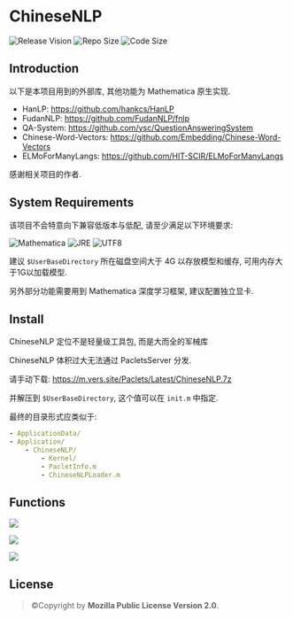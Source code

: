 # ChineseNLP

![Release Vision](https://img.shields.io/badge/release-failed-ff0000.svg)
![Repo Size](https://img.shields.io/github/repo-size/GalAster/ChineseNLP.svg)
![Code Size](https://img.shields.io/github/languages/code-size/GalAster/ChineseNLP.svg)

## Introduction

以下是本项目用到的外部库, 其他功能为 Mathematica 原生实现.

- HanLP: https://github.com/hankcs/HanLP
- FudanNLP: https://github.com/FudanNLP/fnlp
- QA-System: https://github.com/ysc/QuestionAnsweringSystem
- Chinese-Word-Vectors: https://github.com/Embedding/Chinese-Word-Vectors
- ELMoForManyLangs: https://github.com/HIT-SCIR/ELMoForManyLangs

感谢相关项目的作者.

## System Requirements

该项目不会特意向下兼容低版本与低配, 请至少满足以下环境要求:

![Mathematica](https://img.shields.io/badge/Mathematica-%3E%3D11.3-brightgreen.svg)
![JRE](https://img.shields.io/badge/JRE-%3E%3D1.7-green.svg)
![UTF8](https://img.shields.io/badge/Encode-UTF8-red.svg)

建议 `$UserBaseDirectory` 所在磁盘空间大于 4G 以存放模型和缓存, 可用内存大于1G以加载模型.

另外部分功能需要用到 Mathematica 深度学习框架, 建议配置独立显卡.

## Install

ChineseNLP 定位不是轻量级工具包, 而是大而全的军械库

ChineseNLP 体积过大无法通过 PacletsServer 分发.

请手动下载: https://m.vers.site/Paclets/Latest/ChineseNLP.7z

并解压到 `$UserBaseDirectory`, 这个值可以在 `init.m` 中指定.

最终的目录形式应类似于:

```yaml
- ApplicationData/
- Application/
    - ChineseNLP/
        - Kernel/
        - PacletInfo.m
        - ChineseNLPLoader.m
```

## Functions

![](https://i.loli.net/2018/09/08/5b938306cb52f.png)

![](https://i.loli.net/2018/09/07/5b929426ade44.png)

![](https://i.loli.net/2018/09/07/5b929803a4aa3.png)

## License

> ©Copyright by **Mozilla Public License Version 2.0**.
